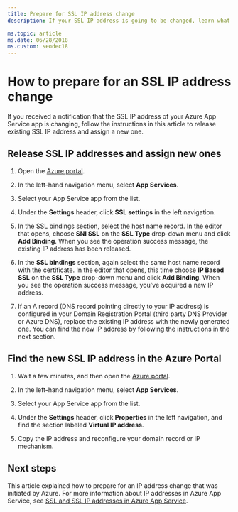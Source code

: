 ```yaml
---
title: Prepare for SSL IP address change
description: If your SSL IP address is going to be changed, learn what to do so that your app continues to work after the change.

ms.topic: article
ms.date: 06/28/2018
ms.custom: seodec18
---
```


# How to prepare for an SSL IP address change

If you received a notification that the SSL IP address of your Azure App Service app is changing, follow the instructions in this article to release existing SSL IP address and assign a new one.

## Release SSL IP addresses and assign new ones

1.	Open the [Azure portal](https://portal.azure.com).

2.	In the left-hand navigation menu, select **App Services**.

3.	Select your App Service app from the list.

4.	Under the **Settings** header, click **SSL settings** in the left navigation.

1. In the SSL bindings section, select the host name record. In the editor that opens, choose **SNI SSL** on the **SSL Type** drop-down menu and click **Add Binding**. When you see the operation success message, the existing IP address has been released.

6.	In the **SSL bindings** section, again select the same host name record with the certificate. In the editor that opens, this time choose **IP Based SSL** on the **SSL Type** drop-down menu and click **Add Binding**. When you see the operation success message, you’ve acquired a new IP address.

7.	If an A record (DNS record pointing directly to your IP address) is configured in your Domain Registration Portal (third party DNS Provider or Azure DNS), replace the existing IP address with the newly generated one. You can find the new IP address by following the instructions in the next section.

## Find the new SSL IP address in the Azure Portal

1.	Wait a few minutes, and then open the [Azure portal](https://portal.azure.com).

2.	In the left-hand navigation menu, select **App Services**.

3.	Select your App Service app from the list.

4.	Under the **Settings** header, click **Properties** in the left navigation, and find the section labeled **Virtual IP address**.

5. Copy the IP address and reconfigure your domain record or IP mechanism.

## Next steps

This article explained how to prepare for an IP address change that was initiated by Azure. For more information about IP addresses in Azure App Service, see [SSL and SSL IP addresses in Azure App Service](overview-inbound-outbound-ips.md).
